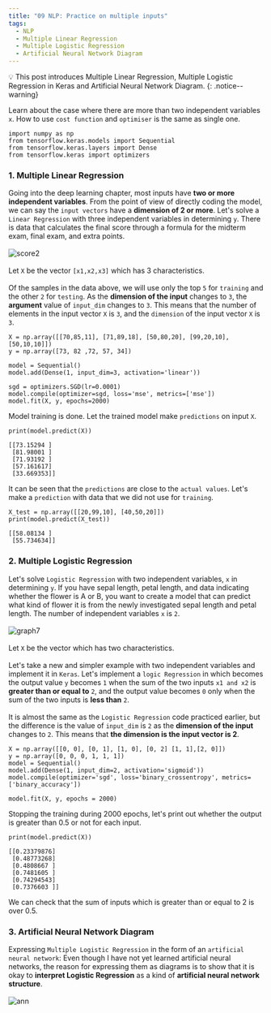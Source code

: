 ```yaml
---
title: "09 NLP: Practice on multiple inputs"
tags:
  - NLP
  - Multiple Linear Regression
  - Multiple Logistic Regression
  - Artificial Neural Network Diagram
---
```

💡 This post introduces Multiple Linear Regression, Multiple Logistic Regression in Keras and Artificial Neural Network Diagram.
{: .notice--warning}

Learn about the case where there are more than two independent variables `x`. How to use `cost function` and `optimiser` is the same as single one.
```
import numpy as np
from tensorflow.keras.models import Sequential
from tensorflow.keras.layers import Dense
from tensorflow.keras import optimizers
```

### 1. Multiple Linear Regression
Going into the deep learning chapter, most inputs have **two or more independent variables**. From the point of view of directly coding the model, we can say the `input vectors` have a **dimension of 2 or more**. Let's solve a `Linear Regression` with three independent variables in determining `y`. There is data that calculates the final score through a formula for the midterm exam, final exam, and extra points.
<br>
<br>
![score2](https://user-images.githubusercontent.com/40441643/210042947-5f321c86-5d05-4f16-8358-fd2538cf374c.PNG)
<br>
<br>
Let `X` be the vector `[x1,x2,x3]` which has 3 characteristics.
<br>
<br>
Of the samples in the data above, we will use only the top `5` for `training` and the other `2` for `testing`. As the **dimension of the input** changes to `3`,  the **argument** value of `input_dim` changes to `3`. This means that the number of elements in the input vector `X` is `3`, and the `dimension` of the input vector `X` is `3`.

```
X = np.array([[70,85,11], [71,89,18], [50,80,20], [99,20,10], [50,10,10]])
y = np.array([73, 82 ,72, 57, 34])

model = Sequential()
model.add(Dense(1, input_dim=3, activation='linear'))

sgd = optimizers.SGD(lr=0.0001)
model.compile(optimizer=sgd, loss='mse', metrics=['mse'])
model.fit(X, y, epochs=2000)
```

Model training is done. Let the trained model make `predictions` on input `X`.

```
print(model.predict(X))
```

```
[[73.15294 ]
 [81.98001 ]
 [71.93192 ]
 [57.161617]
 [33.669353]]
 ```

 It can be seen that the `predictions` are close to the `actual values`. Let's make a `prediction` with data that we did not use for `training`.
 ```
 X_test = np.array([[20,99,10], [40,50,20]])
print(model.predict(X_test))
```

```
[[58.08134 ]
 [55.734634]]
```

### 2. Multiple Logistic Regression
Let's solve `Logistic Regression` with two independent variables, `x` in determining `y`. If you have sepal length, petal length, and data indicating whether the flower is A or B, you want to create a model that can predict what kind of flower it is from the newly investigated sepal length and petal length. The number of independent variables `x` is `2`.
<br>
<br>
![graph7](https://user-images.githubusercontent.com/40441643/210046106-705fc1c1-a72d-4fa6-b5a6-50b9e1bc05a6.PNG)
<br>
<br>
Let `X` be the vector which has two characteristics.
<br>
<br>
Let's take a new and simpler example with two independent variables and implement it in `Keras`. Let's implement a `logic Regression` in which becomes the output value `y` becomes `1` when the sum of the two inputs `x1 and x2` is **greater than or equal to** `2`, and the output value becomes `0` only when the sum of the two inputs is **less than** `2`.
<br>
<br>
It is almost the same as the `Logistic Regression` code practiced earlier, but the difference is the value of `input_dim` is `2` as the **dimension of the input** changes to `2`. This means that **the dimension is the input vector is 2**.
```
X = np.array([[0, 0], [0, 1], [1, 0], [0, 2] [1, 1],[2, 0]])
y = np.array([0, 0, 0, 1, 1, 1])
model = Sequential()
model.add(Dense(1, input_dim=2, activation='sigmoid'))
model.compile(optimizer='sgd', loss='binary_crossentropy', metrics=['binary_accuracy'])

model.fit(X, y, epochs = 2000)
```

Stopping the training during 2000 epochs, let's print out whether the output is greater than 0.5 or not for each input.

```
print(model.predict(X))
```

```
[[0.23379876]
 [0.48773268]
 [0.4808667 ]
 [0.7481605 ]
 [0.74294543]
 [0.7376603 ]]
```

We can check that the sum of inputs which is greater than or equal to 2 is over 0.5.

### 3. Artificial Neural Network Diagram
Expressing `Multiple Logistic Regression` in the form of an `artificial neural network`: Even though I have not yet learned artificial neural networks, the reason for expressing them as diagrams is to show that it is okay to **interpret Logistic Regression** as a kind of **artificial neural network structure**.
<br>
<br>
![ann](https://user-images.githubusercontent.com/40441643/210047613-863a37be-7d7e-42e6-bb6b-079e9ce64eed.PNG)
